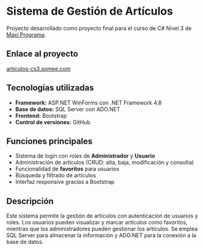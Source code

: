 <h1>Sistema de Gestión de Artículos</h1>
<p>Proyecto desarrollado como proyecto final para el curso de C# Nivel 3 de <a href="https://maxiprograma.com/">Maxi Programa</a>.</p>

<h2>Enlace al proyecto</h2>
<p><a href="https://articulos-cs3.somee.com/" target="_blank">articulos-cs3.somee.com</a></p>

<h2>Tecnologías utilizadas</h2>
<ul>
    <li><strong>Framework:</strong> ASP.NET WinForms con .NET Framework 4.8</li>
    <li><strong>Base de datos:</strong> SQL Server con ADO.NET</li>
    <li><strong>Frontend:</strong> Bootstrap</li>
    <li><strong>Control de versiones:</strong> GitHub</li>
</ul>

<h2>Funciones principales</h2>
<ul>
    <li>Sistema de login con roles de <strong>Administrador</strong> y <strong>Usuario</strong></li>
    <li>Administración de artículos (CRUD: alta, baja, modificación y consulta)</li>
    <li>Funcionalidad de <strong>favoritos</strong> para usuarios</li>
    <li>Búsqueda y filtrado de artículos</li>
    <li>Interfaz responsive gracias a Bootstrap</li>
</ul>

<h2>Descripción</h2>
<p>Este sistema permite la gestión de artículos con autenticación de usuarios y roles. 
Los usuarios pueden visualizar y marcar artículos como favoritos, mientras que los administradores pueden gestionar los artículos. 
Se emplea SQL Server para almacenar la información y ADO.NET para la conexión a la base de datos.</p>
